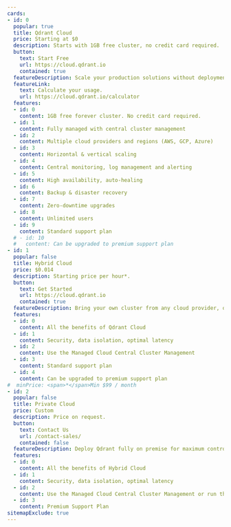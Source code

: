 ```yaml
---
cards:
- id: 0
  popular: true
  title: Qdrant Cloud
  price: Starting at $0
  description: Starts with 1GB free cluster, no credit card required.
  button:
    text: Start Free
    url: https://cloud.qdrant.io
    contained: true
  featureDescription: Scale your production solutions without deployment and upkeep.
  featureLink:
    text: Calculate your usage.
    url: https://cloud.qdrant.io/calculator
  features:
  - id: 0
    content: 1GB free forever cluster. No credit card required.
  - id: 1
    content: Fully managed with central cluster management
  - id: 2
    content: Multiple cloud providers and regions (AWS, GCP, Azure)
  - id: 3
    content: Horizontal & vertical scaling
  - id: 4
    content: Central monitoring, log management and alerting
  - id: 5
    content: High availability, auto-healing
  - id: 6
    content: Backup & disaster recovery
  - id: 7
    content: Zero-downtime upgrades
  - id: 8
    content: Unlimited users
  - id: 9
    content: Standard support plan
  # - id: 10
  #   content: Can be upgraded to premium support plan
- id: 1
  popular: false
  title: Hybrid Cloud
  price: $0.014
  description: Starting price per hour*.
  button:
    text: Get Started
    url: https://cloud.qdrant.io
    contained: true
  featureDescription: Bring your own cluster from any cloud provider, on-premise infrastructure, or edge locations and connect them to the managed cloud.
  features:
  - id: 0
    content: All the benefits of Qdrant Cloud
  - id: 1
    content: Security, data isolation, optimal latency
  - id: 2
    content: Use the Managed Cloud Central Cluster Management
  - id: 3
    content: Standard support plan
  - id: 4
    content: Can be upgraded to premium support plan
#  minPrice: <span>*</span>Min $99 / month
- id: 2
  popular: false
  title: Private Cloud
  price: Custom
  description: Price on request.
  button:
    text: Contact Us
    url: /contact-sales/
    contained: false
  featureDescription: Deploy Qdrant fully on premise for maximum control and data sovereignty.
  features:
  - id: 0
    content: All the benefits of Hybrid Cloud
  - id: 1
    content: Security, data isolation, optimal latency
  - id: 2
    content: Use the Managed Cloud Central Cluster Management or run the Central Cluster Management Interface in your own infrastructure, in the cloud, on-premise at the edge, even fully air-gapped
  - id: 3
    content: Premium Support Plan
sitemapExclude: true
---
```

